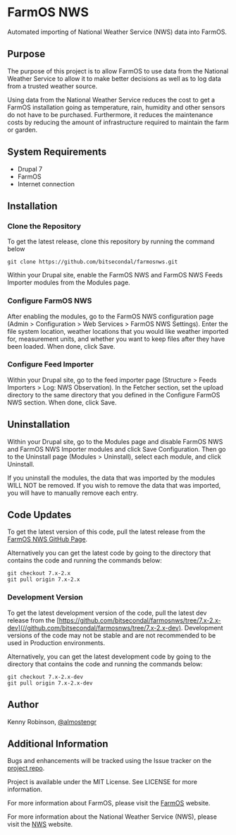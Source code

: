 # FarmOS NWS
Automated importing of National Weather Service (NWS) data into FarmOS.

## Purpose
The purpose of this project is to allow FarmOS to use data from the National
Weather Service to allow it to make better decisions as well as to log 
data from a trusted weather source.

Using data from the National Weather Service reduces the cost to get a FarmOS
installation going as temperature, rain, humidity and other sensors do not
have to be purchased. Furthermore, it reduces the maintenance costs by 
reducing the amount of infrastructure required to maintain the farm or garden.

## System Requirements
* Drupal 7
* FarmOS
* Internet connection

## Installation

### Clone the Repository
To get the latest release, clone this repository by running the command below
```shell
git clone https://github.com/bitsecondal/farmosnws.git
```

Within your Drupal site, enable the FarmOS NWS and FarmOS NWS Feeds Importer 
modules from the Modules page.

### Configure FarmOS NWS
After enabling the modules, go to the FarmOS NWS configuration page (Admin >
Configuration > Web Services > FarmOS NWS Settings). Enter the file system
location, weather locations that you would like weather imported for, 
measurement units, and whether you want to keep files after they have been
loaded. When done, click Save.

### Configure Feed Importer
Within your Drupal site, go to the feed importer page (Structure > Feeds 
Importers > Log: NWS Observation). In the Fetcher section, set the upload 
directory to the same directory that you defined in the Configure FarmOS NWS 
section. When done, click Save.

## Uninstallation
Within your Drupal site, go to the Modules page and disable FarmOS NWS and 
FarmOS NWS Importer modules and click Save Configuration. Then go to the 
Uninstall page (Modules > Uninstall), select each module, and click Uninstall.

If you uninstall the modules, the data that was imported by the modules WILL 
NOT be removed. If you wish to remove the data that was imported, you will have 
to manually remove each entry.

## Code Updates 
To get the latest version of this code, pull the latest release from the 
[FarmOS NWS GitHub Page](https://github.com/bitsecondal/farmosnws). 

Alternatively you can get the latest code by going to the directory that contains 
the code and running the commands below:
```shell
git checkout 7.x-2.x
git pull origin 7.x-2.x
```
 
### Development Version
To get the latest development version of the code, pull the latest dev release from
the [https://github.com/bitsecondal/farmosnws/tree/7.x-2.x-dev](//github.com/bitsecondal/farmosnws/tree/7.x-2.x-dev).
Development versions of the code may not be stable and are not recommended to be
used in Production environments.

Alternatively, you can get the latest development code by going to the directory 
that contains the code and running the commands below:
```shell
git checkout 7.x-2.x-dev
git pull origin 7.x-2.x-dev
```

## Author
Kenny Robinson, [@almostengr](https://twitter.com/almostengr)

## Additional Information
Bugs and enhancements will be tracked using the Issue tracker
on the [project repo](https://github.com/bitsecondal/farmosnws/issues). 

Project is available under the MIT License. See LICENSE for more information.

For more information about FarmOS, please visit the 
[FarmOS](http://www.farmos.org) website.

For more information about the National Weather Service (NWS), please visit
the [NWS](http://www.weather.gov) website.


